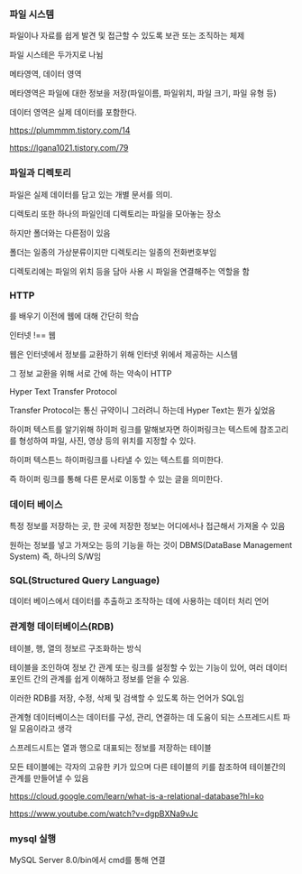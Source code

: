 ### 파일 시스템

파일이나 자료를 쉽게 발견 및 접근할 수 있도록 보관 또는 조직하는 체제

파일 시스테은 두가지로 나뉨

메타영역, 데이터 영역

메타영역은 파일에 대한 정보을 저장(파일이름, 파일위치, 파일 크기, 파일 유형 등)

데이터 영역은 실제 데이터를 포함한다.

https://plummmm.tistory.com/14

https://lgana1021.tistory.com/79

### 파일과 디렉토리

파일은 실제 데이터를 담고 있는 개별 문서를 의미.

디렉토리 또한 하나의 파일인데 디렉토리는 파일을 모아놓는 장소

하지만 폴더와는 다른점이 있음

폴더는 일종의 가상분류이지만 디렉토리는 일종의 전화번호부임

디렉토리에는 파일의 위치 등을 담아 사용 시 파일을 연결해주는 역할을 함

### HTTP

를 배우기 이전에 웹에 대해 간단히 학습

인터넷 !== 웹

웹은 인터넷에서 정보를 교환하기 위해 인터넷 위에서 제공하는 시스템

그 정보 교환을 위해 서로 간에 하는 약속이 HTTP

Hyper Text Transfer Protocol

Transfer Protocol는 통신 규약이니 그러려니 하는데 Hyper Text는 뭔가 싶었음

하이퍼 텍스트를 알기위해 하이퍼 링크를 말해보자면 하이퍼링크는 텍스트에 참조고리를 형성하여 파일, 사진, 영상 등의 위치를 지정할 수 있다.

하이퍼 텍스튼느 하이퍼링크를 나타낼 수 있는 텍스트를 의미한다.

즉 하이퍼 링크를 통해 다른 문서로 이동할 수 있는 글을 의미한다.

### 데이터 베이스

특정 정보를 저장하는 곳, 한 곳에 저장한 정보는 어디에서나 접근해서 가져올 수 있음

원하는 정보를 넣고 가져오는 등의 기능을 하는 것이 DBMS(DataBase Management System) 즉, 하나의 S/W임

### SQL(Structured Query Language)

데이터 베이스에서 데이터를 추출하고 조작하는 데에 사용하는 데이터 처리 언어

### 관계형 데이터베이스(RDB)

테이블, 행, 열의 정보르 구조화하는 방식

테이블을 조인하여 정보 간 관계 또는 링크를 설정할 수 있는 기능이 있어, 여러 데이터 포인트 간의 관계를 쉽게 이해하고 정보를 얻을 수 있음.

이러한 RDB를 저장, 수정, 삭제 및 검색할 수 있도록 하는 언어가 SQL임

관계형 데이터베이스는 데이터를 구성, 관리, 연결하는 데 도움이 되는 스프레드시트 파일 모음이라고 생각

스프레드시트는 열과 행으로 대표되는 정보를 저장하는 테이블

모든 테이블에는 각자의 고유한 키가 있으며 다른 테이블의 키를 참조하여 테이블간의 관계를 만들어낼 수 있음

https://cloud.google.com/learn/what-is-a-relational-database?hl=ko

https://www.youtube.com/watch?v=dgpBXNa9vJc

### mysql 실행

MySQL Server 8.0/bin에서 cmd를 통해 연결
